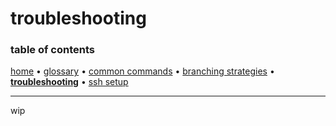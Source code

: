 # troubleshooting

### table of contents
[home](README.md) &bull;
[glossary](glossary.md) &bull;
[common commands](common_commands.md) &bull;
[branching strategies](branching_strategies.md) &bull;
**[troubleshooting](troubleshooting.md)** &bull;
[ssh setup](ssh_setup.md)

---

wip
